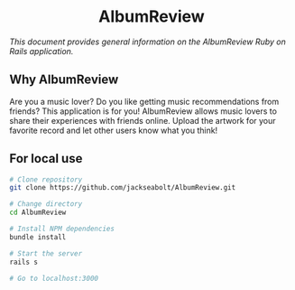 <h1 align="center">AlbumReview</h1>
<p><em>This document provides general information on the AlbumReview Ruby on Rails application.</em></p>


Why AlbumReview
-------------
Are you a music lover? Do you like getting music recommendations from friends? This application is for you! AlbumReview allows music lovers to share their experiences with friends online. Upload the artwork for your favorite record and let other users know what you think! 

For local use
--------

```bash
# Clone repository
git clone https://github.com/jackseabolt/AlbumReview.git

# Change directory
cd AlbumReview

# Install NPM dependencies
bundle install

# Start the server
rails s

# Go to localhost:3000
```
